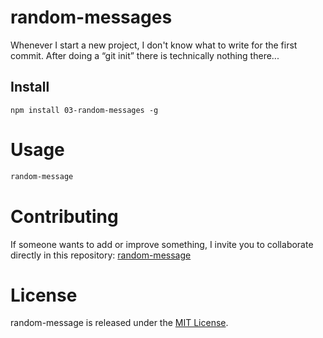 # random-messages

Whenever I start a new project, I don't know what to write for the first commit. After doing a “git init” there is technically nothing there...

## Install

```npm
npm install 03-random-messages -g
```

# Usage

```bash
random-message
```

# Contributing
If someone wants to add or improve something, I invite you to collaborate directly in this repository: [random-message](https://github.com/lopez-tomas/learning-javascript/tree/main/03-random-messages)

# License
random-message is released under the [MIT License](https://opensource.org/licenses/MIT).